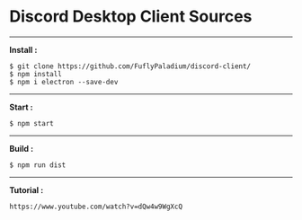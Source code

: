 # Discord Desktop Client Sources

---

**Install :**
```
$ git clone https://github.com/FuflyPaladium/discord-client/
$ npm install
$ npm i electron --save-dev
```

---

**Start :** 
```
$ npm start
```

---

**Build :**
```
$ npm run dist
```

---

**Tutorial :** 
```
https://www.youtube.com/watch?v=dQw4w9WgXcQ
```
